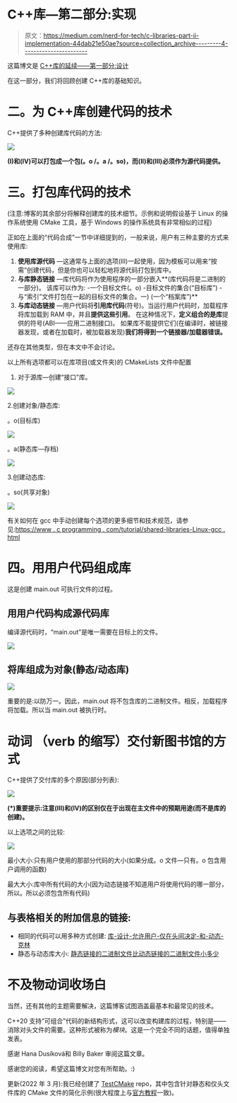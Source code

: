 # C++库—第二部分:实现

> 原文：<https://medium.com/nerd-for-tech/c-libraries-part-ii-implementation-44dab21e50ae?source=collection_archive---------4----------------------->

这篇博文是 [C++库的延续——第一部分:设计](https://inballevi.medium.com/c-libraries-part-i-design-9ed997dca8f3)

在这一部分，我们将回顾创建 C++库的基础知识。

# 二。为 C++库创建代码的技术

C++提供了多种创建库代码的方法:

![](img/394eb1baaf84890e6932a39488fad01c.png)

**(I)和(IV)可以打包成一个包(。o /。a /。so)，而(II)和(III)必须作为源代码提供。**

# 三。打包库代码的技术

(注意:博客的其余部分将解释创建库的技术细节。示例和说明假设基于 Linux 的操作系统使用 CMake 工具，基于 Windows 的操作系统具有非常相似的过程)

正如在上面的“代码合成”一节中详细提到的，一般来说，用户有三种主要的方式来使用库:

1.  **使用库源代码** —这通常与上面的选项(III)一起使用，因为模板可以用来“按需”创建代码，但是你也可以轻松地将源代码打包到库中。
2.  **与库静态链接** —库代码将作为使用程序的一部分嵌入**(库代码将是二进制的一部分)。
    该库可以作为:
    -一个目标文件(。o)
    -目标文件的集合(“目标库”)
    -与“索引”文件打包在一起的目标文件的集合。一)
    (一个“档案库”)**
3.  **与库动态链接** —用户代码将**引用库代码**(符号)。当运行用户代码时，加载程序将库加载到 RAM 中，并且**提供这些引用**。
    在这种情况下，**定义组合的是库**提供的符号(ABI——应用二进制接口)。
    如果库不能提供它们(在编译时，被链接器发现，或者在加载时，被加载器发现)**我们将得到一个链接器/加载器错误。**

还存在其他类型，但在本文中不会讨论。

以上所有选项都可以在库项目(或文件夹)的 CMakeLists 文件中配置

1.  对于源库—创建“接口”库。

![](img/a06b6fcb4f455cc2e4cf50daf0baeaa4.png)

2.创建对象/静态库:

。o(目标库)

![](img/1eea3e43f3c5f91014a24a28feadc364.png)

。a(静态库—存档)

![](img/f754d35c4649b2252b95fc26ae2f0874.png)

3.创建动态库:

。so(共享对象)

![](img/f354c52598f918c55832a7e400633abd.png)

有关如何在 gcc 中手动创建每个选项的更多细节和技术规范，请参见:[https://www . c programming . com/tutorial/shared-libraries-Linux-gcc . html](https://www.cprogramming.com/tutorial/shared-libraries-linux-gcc.html)

# 四。用用户代码组成库

这是创建 main.out 可执行文件的过程。

## 用用户代码构成源代码库

编译源代码时，“main.out”是唯一需要在目标上的文件。

![](img/901f54e86d86a964be9162906e44c9c7.png)

## 将库组成为对象(静态/动态库)

![](img/2498ea873bc9f3262e1912ff42871c15.png)

重要的是:以防万一。因此，main.out 将不包含库的二进制文件。相反，加载程序将加载。所以当 main.out 被执行时。

# 动词 （verb 的缩写）交付新图书馆的方式

C++提供了交付库的多个原因(部分列表):

![](img/d9980ab00f2b15c3a4ea933ece4fef31.png)

**(*)重要提示:注意(III)和(IV)的区别仅在于出现在主文件中的预期用途(而不是库的创建)。**

以上选项之间的比较:

![](img/dbeec7e3e3992c8cbedc01c38e6281a2.png)

最小大小:只有用户使用的那部分代码的大小(如果分成。o 文件—只有。o 包含用户调用的函数)

最大大小:库中所有代码的大小(因为动态链接不知道用户将使用代码的哪一部分，所以。所以必须包含所有代码)

## 与表格相关的附加信息的链接:

*   相同的代码可以用多种方式创建:
    [库-设计-允许用户-仅在头间决定-和-动态-克林](https://stackoverflow.com/questions/25606736/library-design-allow-user-to-decide-between-header-only-and-dynamically-linke)
*   静态与动态库大小:
    [静态链接的二进制文件比动态链接的二进制文件小多少](https://stackoverflow.com/questions/27728385/how-statically-linked-binaries-could-be-smaller-than-dynamically-linked-binaries)

# 不及物动词收场白

当然，还有其他的主题需要解决，这篇博客试图涵盖最基本和最常见的技术。

C++20 支持“可组合”代码的新结构形式，这可以改变构建库的过程，特别是——消除对头文件的需要。这种形式被称为*模块*。这是一个完全不同的话题，值得单独发表。

感谢 Hana Dusíková和 Billy Baker 审阅这篇文章。

感谢您的阅读，希望这篇博文对您有所帮助。:)

更新(2022 年 3 月):我已经创建了 [TestCMake](https://github.com/inbal2l/TestCMake) repo，其中包含针对静态和仅头文件库的 CMake 文件的简化示例(很大程度上与[官方教程](https://cmake.org/cmake/help/latest/guide/tutorial/index.html#)一致)。